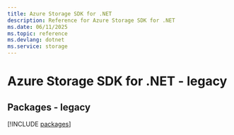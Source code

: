 ```yaml
---
title: Azure Storage SDK for .NET
description: Reference for Azure Storage SDK for .NET
ms.date: 06/11/2025
ms.topic: reference
ms.devlang: dotnet
ms.service: storage
---
```

# Azure Storage SDK for .NET - legacy
## Packages - legacy
[!INCLUDE [packages](storage-index.md)]